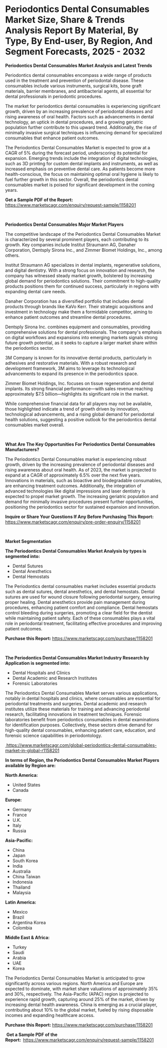 <p><h1>Periodontics Dental Consumables Market Size, Share & Trends Analysis Report By Material, By Type, By End-user, By Region, And Segment Forecasts, 2025 - 2032</h1></p><p><strong>Periodontics Dental Consumables Market Analysis and Latest Trends</strong></p>
<p><p>Periodontics dental consumables encompass a wide range of products used in the treatment and prevention of periodontal disease. These consumables include various instruments, surgical kits, bone graft materials, barrier membranes, and antibacterial agents, all essential for dental professionals in periodontic procedures.</p><p>The market for periodontics dental consumables is experiencing significant growth, driven by an increasing prevalence of periodontal diseases and rising awareness of oral health. Factors such as advancements in dental technology, an uptick in dental procedures, and a growing geriatric population further contribute to this upward trend. Additionally, the rise of minimally invasive surgical techniques is influencing demand for specialized consumables that enhance patient outcomes.</p><p>The Periodontics Dental Consumables Market is expected to grow at a CAGR of 5% during the forecast period, underscoring its potential for expansion. Emerging trends include the integration of digital technologies, such as 3D printing for custom dental implants and instruments, as well as increased emphasis on preventive dental care. As patients become more health-conscious, the focus on maintaining optimal oral hygiene is likely to fuel further growth in this sector. Overall, the periodontics dental consumables market is poised for significant development in the coming years.</p></p>
<p><strong>Get a Sample PDF of the Report:&nbsp;</strong> <a href="https://www.marketscagr.com/enquiry/request-sample/1158201?utm_campaign=3534&utm_medium=2&utm_source=Github&utm_content=ia&utm_term=14042025&utm_id=periodontics-dental-consumables">https://www.marketscagr.com/enquiry/request-sample/1158201</a></p>
<p>&nbsp;</p>
<p><strong>Periodontics Dental Consumables Major Market Players</strong></p>
<p><p>The competitive landscape of the Periodontics Dental Consumables Market is characterized by several prominent players, each contributing to its growth. Key companies include Institut Straumann AG, Danaher Corporation, Dentsply Sirona Inc., and Zimmer Biomet Holdings, Inc., among others. </p><p>Institut Straumann AG specializes in dental implants, regenerative solutions, and digital dentistry. With a strong focus on innovation and research, the company has witnessed steady market growth, bolstered by increasing global demand for periodontics solutions. Their commitment to high-quality products positions them for continued success, particularly in regions with expanding dental care needs.</p><p>Danaher Corporation has a diversified portfolio that includes dental products through brands like KaVo Kerr. Their strategic acquisitions and investment in technology make them a formidable competitor, aiming to enhance patient outcomes and streamline dental procedures.</p><p>Dentsply Sirona Inc. combines equipment and consumables, providing comprehensive solutions for dental professionals. The company's emphasis on digital workflows and expansions into emerging markets signals strong future growth potential, as it seeks to capture a larger market share within the periodontics sector.</p><p>3M Company is known for its innovative dental products, particularly in adhesives and restorative materials. With a robust research and development framework, 3M aims to leverage its technological advancements to expand its presence in the periodontics space.</p><p>Zimmer Biomet Holdings, Inc. focuses on tissue regeneration and dental implants. Its strong financial performance—with sales revenue reaching approximately $7.5 billion—highlights its significant role in the market.</p><p>While comprehensive financial data for all players may not be available, those highlighted indicate a trend of growth driven by innovation, technological advancements, and a rising global demand for periodontal health solutions, suggesting a positive outlook for the periodontics dental consumables market overall.</p></p>
<p>&nbsp;</p>
<p><strong>What Are The Key Opportunities For Periodontics Dental Consumables Manufacturers?</strong></p>
<p><p>The Periodontics Dental Consumables market is experiencing robust growth, driven by the increasing prevalence of periodontal diseases and rising awareness about oral health. As of 2023, the market is projected to expand at a CAGR of approximately 6.5% over the next five years. Innovations in materials, such as bioactive and biodegradable consumables, are enhancing treatment outcomes. Additionally, the integration of advanced technologies like digital impressions and laser dentistry is expected to propel market growth. The increasing geriatric population and demand for minimally invasive procedures present further opportunities, positioning the periodontics sector for sustained expansion and innovation.</p></p>
<p><strong>Inquire or Share Your Questions If Any Before Purchasing This Report:</strong> <a href="https://www.marketscagr.com/enquiry/pre-order-enquiry/1158201?utm_campaign=3534&utm_medium=2&utm_source=Github&utm_content=ia&utm_term=14042025&utm_id=periodontics-dental-consumables">https://www.marketscagr.com/enquiry/pre-order-enquiry/1158201</a></p>
<p>&nbsp;</p>
<p><strong>Market Segmentation</strong></p>
<p><strong>The Periodontics Dental Consumables Market Analysis by types is segmented into:</strong></p>
<p><ul><li>Dental Sutures</li><li>Dental Anesthetics</li><li>Dental Hemostats</li></ul></p>
<p><p>The Periodontics dental consumables market includes essential products such as dental sutures, dental anesthetics, and dental hemostats. Dental sutures are used for wound closure following periodontal surgery, ensuring proper healing. Dental anesthetics provide pain management during procedures, enhancing patient comfort and compliance. Dental hemostats control bleeding during surgeries, promoting a clear field for the dentist while maintaining patient safety. Each of these consumables plays a vital role in periodontal treatment, facilitating effective procedures and improving patient outcomes.</p></p>
<p><strong>Purchase this Report:&nbsp;</strong><a href="https://www.marketscagr.com/purchase/1158201?utm_campaign=3534&utm_medium=2&utm_source=Github&utm_content=ia&utm_term=14042025&utm_id=periodontics-dental-consumables">https://www.marketscagr.com/purchase/1158201</a></p>
<p>&nbsp;</p>
<p><strong>The Periodontics Dental Consumables Market Industry Research by Application is segmented into:</strong></p>
<p><ul><li>Dental Hospitals and Clinics</li><li>Dental Academic and Research Institutes</li><li>Forensic Laboratories</li></ul></p>
<p><p>The Periodontics Dental Consumables Market serves various applications, notably in dental hospitals and clinics, where consumables are essential for periodontal treatments and surgeries. Dental academic and research institutes utilize these materials for training and advancing periodontal research, facilitating innovations in treatment techniques. Forensic laboratories benefit from periodontics consumables in dental examinations for identification purposes. Collectively, these sectors drive demand for high-quality dental consumables, enhancing patient care, education, and forensic science capabilities in periodontology.</p></p>
<p><a href="https://www.marketscagr.com/global-periodontics-dental-consumables-market-in-global-r1158201?utm_campaign=3534&utm_medium=2&utm_source=Github&utm_content=ia&utm_term=14042025&utm_id=periodontics-dental-consumables">&nbsp;https://www.marketscagr.com/global-periodontics-dental-consumables-market-in-global-r1158201</a></p>
<p><strong>In terms of Region, the Periodontics Dental Consumables Market Players available by Region are:</strong></p>
<p>
    <p> <strong> North America: </strong>
        <ul>
            <li>United States</li>
            <li>Canada</li>
        </ul>
        </p> 
    <p> <strong> Europe: </strong>
        <ul>
            <li>Germany</li>
            <li>France</li>
            <li>U.K.</li>
            <li>Italy</li>
            <li>Russia</li>
        </ul>
        </p> 
    <p> <strong> Asia-Pacific: </strong>
        <ul>
            <li>China</li>
            <li>Japan</li>
            <li>South Korea</li>
            <li>India</li>
            <li>Australia</li>
            <li>China Taiwan</li>
            <li>Indonesia</li>
            <li>Thailand</li>
            <li>Malaysia</li>
        </ul>
        </p> 
    <p> <strong> Latin America: </strong>
        <ul>
            <li>Mexico</li>
            <li>Brazil</li>
            <li>Argentina Korea</li>
            <li>Colombia</li>
        </ul>
        </p> 
    <p> <strong> Middle East & Africa: </strong>
        <ul>
            <li>Turkey</li>
            <li>Saudi</li>
            <li>Arabia</li>
            <li>UAE</li>
            <li>Korea</li>
        </ul>
    </p>
    </p>
<p><p>The Periodontics Dental Consumables Market is anticipated to grow significantly across various regions. North America and Europe are expected to dominate, with market share valuations of approximately 35% and 30%, respectively. The Asia-Pacific (APAC) region is projected to experience rapid growth, capturing around 25% of the market, driven by increasing dental health awareness. China is emerging as a crucial player, contributing about 10% to the global market, fueled by rising disposable incomes and expanding healthcare access.</p></p>
<p><strong>Purchase this Report: </strong><a href="https://www.marketscagr.com/purchase/1158201?utm_campaign=3534&utm_medium=2&utm_source=Github&utm_content=ia&utm_term=14042025&utm_id=periodontics-dental-consumables">https://www.marketscagr.com/purchase/1158201</a></p>
<p>&nbsp;<strong>Get a Sample PDF of the Report:&nbsp;&nbsp;</strong><a href="https://www.marketscagr.com/enquiry/request-sample/1158201?utm_campaign=3534&utm_medium=2&utm_source=Github&utm_content=ia&utm_term=14042025&utm_id=periodontics-dental-consumables">https://www.marketscagr.com/enquiry/request-sample/1158201</a></p>
<p><strong></strong></p>
<p><p></p><p></p><p></p></p>